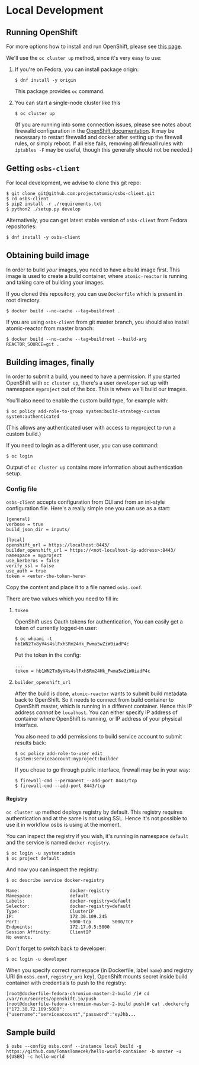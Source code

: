 # Local Development


## Running OpenShift

For more options how to install and run OpenShift, please see [this page](https://install.openshift.com/).

We'll use the `oc cluster up` method, since it's very easy to use:

 1. If you're on Fedora, you can install package origin:
    ```
    $ dnf install -y origin
    ```
    This package provides `oc` command.

 2. You can start a single-node cluster like this
    ```
    $ oc cluster up
    ```
    (If you are running into some connection issues, please see notes about firewalld
    configuration in the [OpenShift documentation](https://github.com/openshift/origin/blob/master/docs/cluster_up_down.md).
    It may be necessary to restart firewalld and docker after setting up the firewall
    rules, or simply reboot. If all else fails, removing all firewall rules with
    `iptables -F` may be useful, though this generally should not be needed.)


## Getting `osbs-client`

For local development, we advise to clone this git repo:

```
$ git clone git@github.com:projectatomic/osbs-client.git
$ cd osbs-client
$ pip2 install -r ./requirements.txt
$ python2 ./setup.py develop
```

Alternatively, you can get latest stable version of `osbs-client` from Fedora repositories:

```
$ dnf install -y osbs-client
```


## Obtaining build image

In order to build *your* images, you need to have a build image first.
This image is used to create a build container, where `atomic-reactor` is
running and taking care of building your images.

If you cloned this repository, you can use `Dockerfile` which is present in root directory.

```
$ docker build --no-cache --tag=buildroot .
```

If you are using `osbs-client` from git master branch, you should also install
atomic-reactor from master branch:

```
$ docker build --no-cache --tag=buildroot --build-arg REACTOR_SOURCE=git .
```


## Building images, finally

In order to submit a build, you need to have a permission. If you started
OpenShift with `oc cluster up`, there's a user `developer` set up with
namespace `myproject` out of the box. This is where we'll build our images.

You'll also need to enable the custom build type, for example with:

```
$ oc policy add-role-to-group system:build-strategy-custom system:authenticated
```

(This allows any authenticated user with access to myproject to run a custom build.)

If you need to login as a different user, you can use command:

```
$ oc login
```

Output of `oc cluster up` contains more information about authentication setup.


### Config file

`osbs-client` accepts configuration from CLI and from an ini-style
configuration file. Here's a really simple one you can use as a start:

```
[general]
verbose = true
build_json_dir = inputs/

[local]
openshift_url = https://localhost:8443/
builder_openshift_url = https://<not-localhost-ip-address>:8443/
namespace = myproject
use_kerberos = false
verify_ssl = false
use_auth = true
token = <enter-the-token-here>
```

Copy the content and place it to a file named `osbs.conf`.

There are two values which you need to fill in:

1. `token`

    OpenShift uses Oauth tokens for authentication, You can easily get a token of
    currently logged-in user:

    ```
    $ oc whoami -t
    hb1WN2Tx8yV4s4slFxhSRm24Hk_Pwma5wZiW0iadP4c
    ```

    Put the token in the config:

    ```
    ...
    token = hb1WN2Tx8yV4s4slFxhSRm24Hk_Pwma5wZiW0iadP4c
    ```

2. `builder_openshift_url`

    After the build is done, `atomic-reactor` wants to submit build metadata
    back to OpenShift. So it needs to connect from build container to OpenShift
    master, which is running in a different container. Hence this IP address
    *cannot* be `localhost`. You can either specify IP address of container
    where OpenShift is running, or IP address of your physical interface.

    You also need to add permissions to build service account to submit results back:

    ```
    $ oc policy add-role-to-user edit system:serviceaccount:myproject:builder
    ```

    If you chose to go through public interface, firewall may be in your way:


    ```
    $ firewall-cmd --permanent --add-port 8443/tcp
    $ firewall-cmd --add-port 8443/tcp
    ```


#### Registry

`oc cluster up` method deploys registry by default. This registry requires
authentication and at the same is not using SSL. Hence it's not possible to use
it in workflow osbs is using at the moment.


You can inspect the registry if you wish, it's running in namespace `default`
and the service is named `docker-registry`.

```
$ oc login -u system:admin
$ oc project default
```

And now you can inspect the registry:

```
$ oc describe service docker-registry

Name:                   docker-registry
Namespace:              default
Labels:                 docker-registry=default
Selector:               docker-registry=default
Type:                   ClusterIP
IP:                     172.30.109.245
Port:                   5000-tcp        5000/TCP
Endpoints:              172.17.0.5:5000
Session Affinity:       ClientIP
No events.
```

Don't forget to switch back to developer:

```
$ oc login -u developer
```

When you specify correct namespace (in Dockerfile, label `name`) and registry
URI (in `osbs.conf`, `registry_uri` key), OpenShift mounts secret inside build
container with credentials to push to the registry:

```
[root@dockerfile-fedora-chromium-master-2-build /]# cd /var/run/secrets/openshift.io/push
[root@dockerfile-fedora-chromium-master-2-build push]# cat .dockercfg
{"172.30.72.169:5000":{"username":"serviceaccount","password":"eyJhb...
```


## Sample build

```
$ osbs --config osbs.conf --instance local build -g https://github.com/TomasTomecek/hello-world-container -b master -u ${USER} -c hello-world
```
